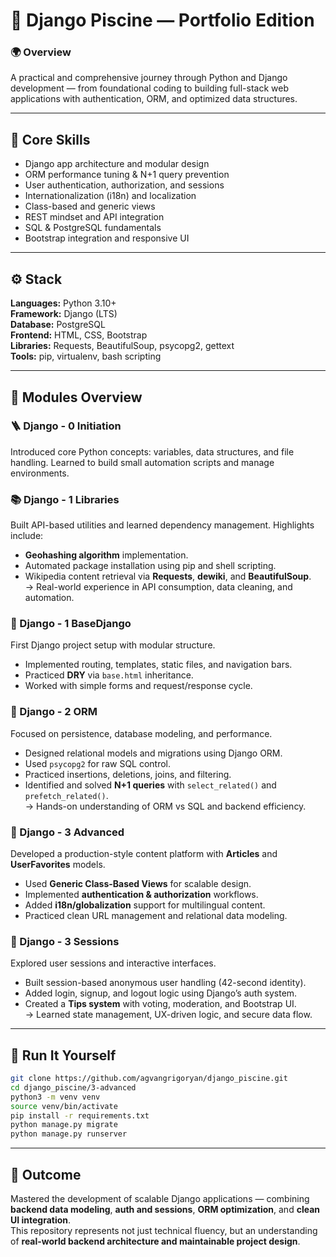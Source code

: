 # 🐍 Django Piscine — Portfolio Edition

### 🌍 Overview
A practical and comprehensive journey through Python and Django development — from foundational coding to building full-stack web applications with authentication, ORM, and optimized data structures.

---

## 🧠 Core Skills
- Django app architecture and modular design  
- ORM performance tuning & N+1 query prevention  
- User authentication, authorization, and sessions  
- Internationalization (i18n) and localization  
- Class-based and generic views  
- REST mindset and API integration  
- SQL & PostgreSQL fundamentals  
- Bootstrap integration and responsive UI  

---

## ⚙️ Stack
**Languages:** Python 3.10+  
**Framework:** Django (LTS)  
**Database:** PostgreSQL  
**Frontend:** HTML, CSS, Bootstrap  
**Libraries:** Requests, BeautifulSoup, psycopg2, gettext  
**Tools:** pip, virtualenv, bash scripting  

---

## 📘 Modules Overview

### 🪜 Django - 0 Initiation
Introduced core Python concepts: variables, data structures, and file handling. Learned to build small automation scripts and manage environments.

### 📚 Django - 1 Libraries
Built API-based utilities and learned dependency management. Highlights include:
- **Geohashing algorithm** implementation.  
- Automated package installation using pip and shell scripting.  
- Wikipedia content retrieval via **Requests**, **dewiki**, and **BeautifulSoup**.  
→ Real-world experience in API consumption, data cleaning, and automation.

### 🧩 Django - 1 BaseDjango
First Django project setup with modular structure.  
- Implemented routing, templates, static files, and navigation bars.  
- Practiced **DRY** via `base.html` inheritance.  
- Worked with simple forms and request/response cycle.

### 🧱 Django - 2 ORM
Focused on persistence, database modeling, and performance.  
- Designed relational models and migrations using Django ORM.  
- Used `psycopg2` for raw SQL control.  
- Practiced insertions, deletions, joins, and filtering.  
- Identified and solved **N+1 queries** with `select_related()` and `prefetch_related()`.  
→ Hands-on understanding of ORM vs SQL and backend efficiency.

### 🧠 Django - 3 Advanced
Developed a production-style content platform with **Articles** and **UserFavorites** models.  
- Used **Generic Class-Based Views** for scalable design.  
- Implemented **authentication & authorization** workflows.  
- Added **i18n/globalization** support for multilingual content.  
- Practiced clean URL management and relational data modeling.

### 🔐 Django - 3 Sessions
Explored user sessions and interactive interfaces.  
- Built session-based anonymous user handling (42-second identity).  
- Added login, signup, and logout logic using Django’s auth system.  
- Created a **Tips system** with voting, moderation, and Bootstrap UI.  
→ Learned state management, UX-driven logic, and secure data flow.

---

## 🚀 Run It Yourself
```bash
git clone https://github.com/agvangrigoryan/django_piscine.git
cd django_piscine/3-advanced
python3 -m venv venv
source venv/bin/activate
pip install -r requirements.txt
python manage.py migrate
python manage.py runserver
```

---

## 🎯 Outcome
Mastered the development of scalable Django applications — combining **backend data modeling**, **auth and sessions**, **ORM optimization**, and **clean UI integration**.  
This repository represents not just technical fluency, but an understanding of **real-world backend architecture and maintainable project design**.
